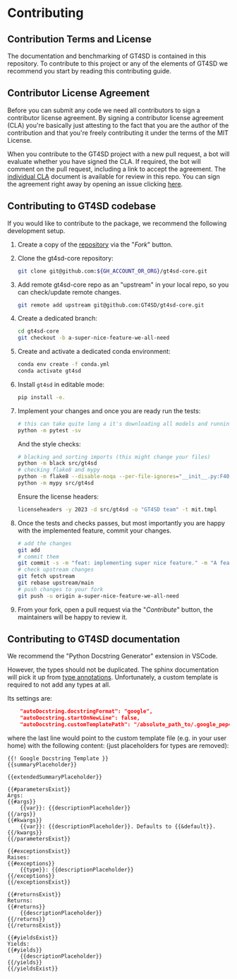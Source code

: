# Contributing

## Contribution Terms and License

The documentation and benchmarking of GT4SD is contained in this repository. To contribute
to this project or any of the elements of GT4SD we recommend you start by reading this
contributing guide.

## Contributor License Agreement

Before you can submit any code we need all contributors to sign a
contributor license agreement. By signing a contributor license
agreement (CLA) you're basically just attesting to the fact
that you are the author of the contribution and that you're freely
contributing it under the terms of the MIT License.

When you contribute to the GT4SD project with a new pull request,
a bot will evaluate whether you have signed the CLA. If required, the
bot will comment on the pull request, including a link to accept the
agreement. The [individual CLA](./iCLA.md) document is available for review in this repo.
You can sign the agreement right away by opening an issue clicking [here](https://github.com/GT4SD/gt4sd-core/issues/new?assignees=&labels=cla-signing&template=cla-signature.yaml&title=CLA+signature).

## Contributing to GT4SD codebase

If you would like to contribute to the package, we recommend the following development setup.

1. Create a copy of the [repository](https://github.com/GT4SD/gt4sd-core) via the "_Fork_" button.

2. Clone the gt4sd-core repository:

    ```sh
    git clone git@github.com:${GH_ACCOUNT_OR_ORG}/gt4sd-core.git
    ```

3. Add remote gt4sd-core repo as an "upstream" in your local repo, so you can check/update remote changes.

   ```sh
   git remote add upstream git@github.com:GT4SD/gt4sd-core.git
   ```

4. Create a dedicated branch:

    ```sh
    cd gt4sd-core
    git checkout -b a-super-nice-feature-we-all-need
    ```

5. Create and activate a dedicated conda environment:

    ```sh
    conda env create -f conda.yml
    conda activate gt4sd
    ```

6. Install `gt4sd` in editable mode:

    ```sh
    pip install -e.
    ```

7. Implement your changes and once you are ready run the tests:

    ```sh
    # this can take quite long a it's downloading all models and running them multiple times in the tests
    python -m pytest -sv
    ```

    And the style checks:

    ```sh
    # blacking and sorting imports (this might change your files)
    python -m black src/gt4sd
    # checking flake8 and mypy
    python -m flake8 --disable-noqa --per-file-ignores="__init__.py:F401" src/gt4sd
    python -m mypy src/gt4sd
    ```

    Ensure the license headers:

    ```sh
    licenseheaders -y 2023 -d src/gt4sd -o "GT4SD team" -t mit.tmpl
    ```

8. Once the tests and checks passes, but most importantly you are happy with the implemented feature, commit your changes.

    ```sh
    # add the changes
    git add 
    # commit them
    git commit -s -m "feat: implementing super nice feature." -m "A feature we all need."
    # check upstream changes
    git fetch upstream
    git rebase upstream/main
    # push changes to your fork
    git push -u origin a-super-nice-feature-we-all-need
    ```

9. From your fork, open a pull request via the "_Contribute_" button, the maintainers will be happy to review it.

## Contributing to GT4SD documentation

We recommend the "Python Docstring Generator" extension in VSCode.

However, the types should not be duplicated.
The sphinx documentation will pick it up from [type annotations](https://www.sphinx-doc.org/en/master/usage/extensions/napoleon.html#type-annotations).
Unfortunately, a custom template is required to not add any types at all.

Its settings are:

```json
    "autoDocstring.docstringFormat": "google",
    "autoDocstring.startOnNewLine": false,
    "autoDocstring.customTemplatePath": "/absolute_path_to/.google_pep484.mustache"
```

where the last line would point to the custom template file (e.g. in your user home)
with the following content: (just placeholders for types are removed):

```tpl
{{! Google Docstring Template }}
{{summaryPlaceholder}}

{{extendedSummaryPlaceholder}}

{{#parametersExist}}
Args:
{{#args}}
    {{var}}: {{descriptionPlaceholder}}
{{/args}}
{{#kwargs}}
    {{var}}: {{descriptionPlaceholder}}. Defaults to {{&default}}.
{{/kwargs}}
{{/parametersExist}}

{{#exceptionsExist}}
Raises:
{{#exceptions}}
    {{type}}: {{descriptionPlaceholder}}
{{/exceptions}}
{{/exceptionsExist}}

{{#returnsExist}}
Returns:
{{#returns}}
    {{descriptionPlaceholder}}
{{/returns}}
{{/returnsExist}}

{{#yieldsExist}}
Yields:
{{#yields}}
    {{descriptionPlaceholder}}
{{/yields}}
{{/yieldsExist}}
```
